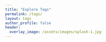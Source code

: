 ```yaml
---
title: "Explore Tags"
permalink: /tags/
layout: tags
author_profile: false
header:
  overlay_image: /assets/images/splash-1.jpg
---
```

